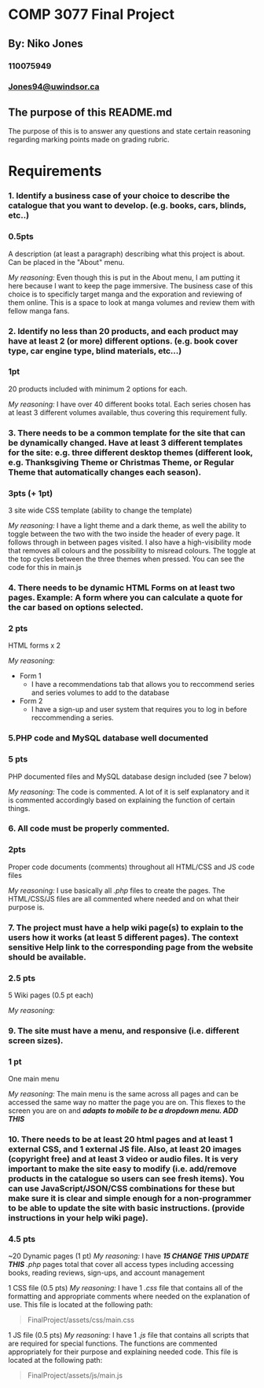 # COMP 3077 Final Project
## By: Niko Jones
### 110075949
### Jones94@uwindsor.ca

## The purpose of this README.md
The purpose of this is to answer any questions and state certain reasoning regarding marking points made on grading rubric.

# Requirements
### 1. Identify a business case of your choice to describe the catalogue that you want to develop. (e.g. books, cars, blinds, etc..)
### 0.5pts
A description (at least a paragraph) describing what this project is about. Can be placed in the "About" menu.

*My reasoning:* Even though this is put in the About menu, I am putting it here because I want to keep the page immersive. The business case of this choice is to specificly target manga and the exporation and reviewing of them online. This is a space to look at manga volumes and review them with fellow manga fans.

### 2. Identify no less than 20 products, and each product may have at least 2 (or more) different options. (e.g. book cover type, car engine type, blind materials, etc...)
### 1pt
20 products included with minimum 2 options for each.

*My reasoning:* I have over 40 different books total. Each series chosen has at least 3 different volumes available, thus covering this requirement fully.

### 3. There needs to be a common template for the site that can be dynamically changed. Have at least 3 different templates for the site: e.g. three different desktop themes (different look, e.g. Thanksgiving Theme or Christmas Theme, or Regular Theme that automatically changes each season). 
### 3pts (+ 1pt)
3 site wide CSS template (ability to change the template)

*My reasoning:* I have a light theme and a dark theme, as well the ability to toggle between the two with the two inside the header of every page. It follows through in between pages visited. 
I also have a high-visibility mode that removes all colours and the possibility to misread colours. The toggle at the top cycles between the three themes when pressed. You can see the code for this in main.js

### 4. There needs to be dynamic HTML Forms on at least two pages. Example:  A form where you can calculate a quote for the car based on options selected.
### 2 pts
HTML forms x 2

*My reasoning:*
- Form 1
  - I have a recommendations tab that allows you to reccommend series and series volumes to add to the database
- Form 2
  - I have a sign-up and user system that requires you to log in before reccommending a series.

### 5.PHP code and MySQL database well documented
### 5 pts
PHP documented files and MySQL database design included (see 7 below)

*My reasoning:* The code is commented. A lot of it is self explanatory and it is commented accordingly based on explaining the function of certain things.

### 6. All code must be properly commented. 
### 2pts
Proper code documents (comments) throughout all HTML/CSS and JS code files

*My reasoning:* I use basically all *.php* files to create the pages. The HTML/CSS/JS files are all commented where needed and on what their purpose is.

### 7. The project must have a help wiki page(s) to explain to the users how it works (at least 5 different pages). The context sensitive Help link to the corresponding page from the website should be available.
### 2.5 pts
5 Wiki pages (0.5 pt each)

*My reasoning:* 

### 9. The site must have a menu, and responsive (i.e. different screen sizes).
### 1 pt
One main menu

*My reasoning:* The main menu is the same across all pages and can be accessed the same way no matter the page you are on. This flexes to the screen you are on and ***adapts to mobile to be a dropdown menu. ADD THIS***

### 10. There needs to be at least 20 html pages and at least 1 external CSS, and 1 external JS file. Also, at least 20 images (copyright free) and at least 3 video or audio files. It is very important to make the site easy to modify (i.e. add/remove products in the catalogue so users can see fresh items). You can use JavaScript/JSON/CSS combinations for these but make sure it is clear and simple enough for a non-programmer to be able to update the site with basic instructions. (provide instructions in your help wiki page). 
### 4.5 pts

~20 Dynamic pages (1 pt)
*My reasoning:* I have ***15 CHANGE THIS UPDATE THIS*** *.php* pages total that cover all access types including accessing books, reading reviews, sign-ups, and account management

1 CSS file (0.5 pts)
*My reasoning:* I have 1 *.css* file that contains all of the formatting and appropriate comments where needed on the explanation of use.
This file is located at the following path:
> FinalProject/assets/css/main.css

1 JS file (0.5 pts)
*My reasoning:* I have 1 *.js* file that contains all scripts that are required for special functions. The functions are commented appropriately for their purpose and explaining needed code.
This file is located at the following path:
> FinalProject/assets/js/main.js

